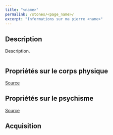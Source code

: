 ```yaml
---
title: "<name>"
permalink: /stones/<page_name>/
excerpt: "Informations sur ma pierre <name>"
---
```


## Description
Description.

![<name>](/images/stones/<filename> "<name>")

## Propriétés sur le corps physique


[Source](https://)


## Propriétés sur le psychisme


[Source](https://)

## Acquisition


<date>
